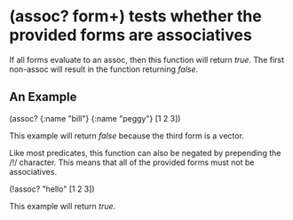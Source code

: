 # (assoc? form+) tests whether the provided forms are associatives
If all forms evaluate to an assoc, then this function will return _true_. The first non-assoc will result in the function returning _false_.

## An Example

  (assoc? {:name "bill"} {:name "peggy"} [1 2 3])

This example will return _false_ because the third form is a vector.

Like most predicates, this function can also be negated by prepending the /!/ character. This means that all of the provided forms must not be associatives.

  (!assoc? "hello" [1 2 3])

This example will return _true_.
